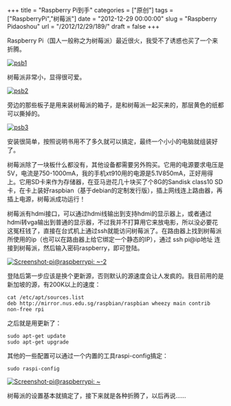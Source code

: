 +++
title = "Raspberry Pi到手"
categories = ["原创"]
tags = ["RaspberryPi","树莓派"]
date = "2012-12-29 00:00:00"
slug = "Raspberry Pidaoshou"
url = "/2012/12/29/189/"
draft = false
+++

Raspberry Pi（国人一般称之为树莓派）最近很火，我受不了诱惑也买了一个来折腾。

[![psb1](/static/wp-content/uploads/2012/12/psb1.jpeg)](http://www.jiazhoulvke.com/?attachment_id=190)

树莓派非常小，显得很可爱。

[![psb2](/static/wp-content/uploads/2012/12/psb2.jpeg)](http://www.jiazhoulvke.com/?attachment_id=191)

旁边的那些板子是用来装树莓派的箱子，是和树莓派一起买来的，那层黄色的纸都可以撕掉的。

[![psb3](/static/wp-content/uploads/2012/12/psb3.jpeg)](http://www.jiazhoulvke.com/?attachment_id=192)

安装很简单，按照说明书用不了多久就可以搞定，最终一个小小的电脑就组装好了。

树莓派除了一块板什么都没有，其他设备都需要另外购买。它用的电源要求电压是5V，电流是750-1000mA，我的手机xt910用的电源是5.1V850mA，正好用得上。它用SD卡来作为存储器，在亚马逊花几十块买了个8G的Sandisk class10 SD卡，在卡上装好raspbian（基于debian的定制发行版），插上网线连上路由器，再插上电源，树莓派成功运行！

树莓派有hdmi接口，可以通过hdmi线输出到支持hdmi的显示器上，或者通过hdmi转vga输出到普通的显示器，不过我并不打算用它来放电影，所以没必要花这冤枉钱了，直接在台式机上通过ssh就能访问树莓派了。在路由器上找到树莓派所使用的ip（也可以在路由器上给它绑定一个静态的IP），通过 ssh pi@ip地址 连接到树莓派，然后输入密码raspberry，即可登陆。

[![Screenshot-pi@raspberrypi: ~-2](/static/wp-content/uploads/2012/12/Screenshot-pi@raspberrypi-2.png)](http://www.jiazhoulvke.com/?attachment_id=193)

登陆后第一步应该是换个更新源，否则默认的源速度会让人发疯的。我目前用的是新加坡的源，有200K以上的速度：

    cat /etc/apt/sources.list
    deb http://mirror.nus.edu.sg/raspbian/raspbian wheezy main contrib non-free rpi

之后就是用更新了：

    sudo apt-get update
    sudo apt-get upgrade

其他的一些配置可以通过一个内置的工具raspi-config搞定：

    sudo raspi-config

[![Screenshot-pi@raspberrypi: ~](/static/wp-content/uploads/2012/12/Screenshot-pi@raspberrypi-.png)](http://www.jiazhoulvke.com/?attachment_id=194)

树莓派的设置基本就搞定了，接下来就是各种折腾了，以后再说……
